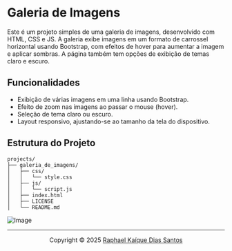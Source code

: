 # Galeria de Imagens

Este é um projeto simples de uma galeria de imagens, desenvolvido com HTML, CSS e JS. A galeria exibe imagens em um formato de carrossel horizontal usando Bootstrap, com efeitos de hover para aumentar a imagem e aplicar sombras. A página também tem opções de exibição de temas claro e escuro.

## Funcionalidades
- Exibição de várias imagens em uma linha usando Bootstrap.
- Efeito de zoom nas imagens ao passar o mouse (hover).
- Seleção de tema claro ou escuro.
- Layout responsivo, ajustando-se ao tamanho da tela do dispositivo.

## Estrutura do Projeto

```plaintext
projects/
├── galeria_de_imagens/
│   ├── css/
│   │   └── style.css
│   ├── js/
│   │   └── script.js
│   ├── index.html
│   ├── LICENSE
│   └── README.md
```

![Image](https://github.com/user-attachments/assets/d3cc24f9-a392-4c84-9368-2cb4f7247887)

---

<div align="center">Copyright &copy; 2025 <a href="https://github.com/raphaelkaique1">Raphael Kaíque Dias Santos</a></div>